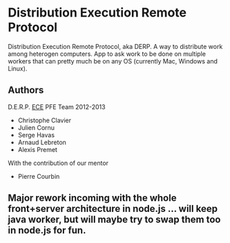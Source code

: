 # Distribution Execution Remote Protocol

Distribution Execution Remote Protocol, aka DERP.
A way to distribute work among heterogen computers.
App to ask work to be done on multiple workers that can pretty much be on any OS (currently Mac, Windows and Linux).

## Authors

D.E.R.P. [ECE](http://www.ece.fr/) PFE Team 2012-2013

  * Christophe Clavier
  * Julien Cornu
  * Serge Havas
  * Arnaud Lebreton
  * Alexis Premet

With the contribution of our mentor
  * Pierre Courbin

## Major rework incoming with the whole front+server architecture in node.js ... will keep java worker, but will maybe try to swap them too in node.js for fun.
